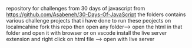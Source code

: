 repository for challenges from 30 days of javascript
from https://github.com/Asabeneh/30-Days-Of-JavaScript
the folders contains various challenge projects that i have done
to run these peojects on localmcahine fork this repo then open any folder--> open the html in that folder and open it with browser 
or on vscode install the live server extension and right click on html file --> open with live server
